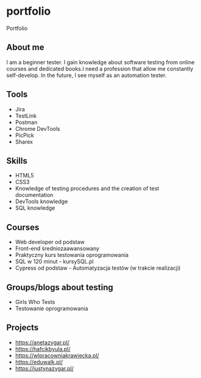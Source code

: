 # portfolio
Portfolio

## About me
I am a beginner tester. I gain knowledge about software testing from online courses and dedicated books.I need a profession that allow me constantly self-develop. In the future, I see myself as an automation tester.

## Tools
* Jira
* TestLink
* Postman
* Chrome DevTools
* PicPick
* Sharex
  

## Skills
* HTML5
* CSS3
* Knowledge of testing procedures and the creation of test documentation
* DevTools knowledge
* SQL knowledge

## Courses
* Web developer od podstaw
* Front-end średniozaawansowany
* Praktyczny kurs testowania oprogramowania
* SQL w 120 minut - kursySQL.pl
* Cypress od podstaw - Automatyzacja testów (w trakcie realizacji)

## Groups/blogs about testing
* Girls Who Tests
* Testowanie oprogramowania


## Projects
* https://anetazygar.pl/
* https://hafcikbyula.pl/
* https://wlpracowniakrawiecka.pl/
* https://eduwalk.pl/
* https://justynazygar.pl/


